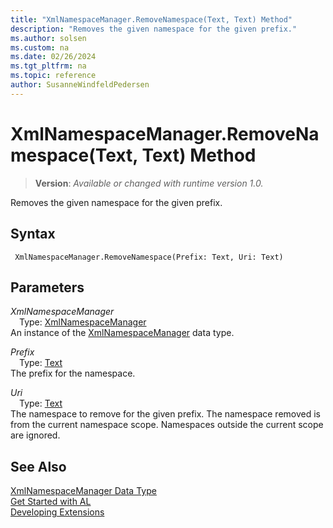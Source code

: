 ```yaml
---
title: "XmlNamespaceManager.RemoveNamespace(Text, Text) Method"
description: "Removes the given namespace for the given prefix."
ms.author: solsen
ms.custom: na
ms.date: 02/26/2024
ms.tgt_pltfrm: na
ms.topic: reference
author: SusanneWindfeldPedersen
---
```

[//]: # (START>DO_NOT_EDIT)
[//]: # (IMPORTANT:Do not edit any of the content between here and the END>DO_NOT_EDIT.)
[//]: # (Any modifications should be made in the .xml files in the ModernDev repo.)
# XmlNamespaceManager.RemoveNamespace(Text, Text) Method
> **Version**: _Available or changed with runtime version 1.0._

Removes the given namespace for the given prefix.


## Syntax
```AL
 XmlNamespaceManager.RemoveNamespace(Prefix: Text, Uri: Text)
```
## Parameters
*XmlNamespaceManager*  
&emsp;Type: [XmlNamespaceManager](xmlnamespacemanager-data-type.md)  
An instance of the [XmlNamespaceManager](xmlnamespacemanager-data-type.md) data type.  

*Prefix*  
&emsp;Type: [Text](../text/text-data-type.md)  
The prefix for the namespace.  

*Uri*  
&emsp;Type: [Text](../text/text-data-type.md)  
The namespace to remove for the given prefix. The namespace removed is from the current namespace scope. Namespaces outside the current scope are ignored.  



[//]: # (IMPORTANT: END>DO_NOT_EDIT)
## See Also
[XmlNamespaceManager Data Type](xmlnamespacemanager-data-type.md)  
[Get Started with AL](../../devenv-get-started.md)  
[Developing Extensions](../../devenv-dev-overview.md)